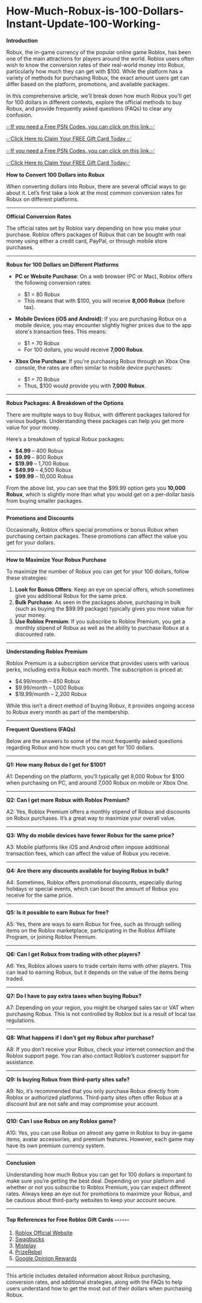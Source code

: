 # How-Much-Robux-is-100-Dollars-Instant-Update-100-Working-

**Introduction**

Robux, the in-game currency of the popular online game Roblox, has been one of the main attractions for players around the world. Roblox users often wish to know the conversion rates of their real-world money into Robux, particularly how much they can get with $100. While the platform has a variety of methods for purchasing Robux, the exact amount users get can differ based on the platform, promotions, and available packages.

In this comprehensive article, we’ll break down how much Robux you’ll get for 100 dollars in different contexts, explore the official methods to buy Robux, and provide frequently asked questions (FAQs) to clear any confusion.

[✅If you need a Free PSN Codes, you can click on this link.✅](https://dmfarid.com/roblox_gift_card/)

[✅Click Here to Claim Your FREE Gift Card Today ✅](https://dmfarid.com/roblox_gift_card/)

[✅If you need a Free PSN Codes, you can click on this link.✅](https://dmfarid.com/PSN-Gift-Cards/)

[✅Click Here to Claim Your FREE Gift Card Today✅](https://dmfarid.com/roblox_gift_card/)

**How to Convert 100 Dollars into Robux**

When converting dollars into Robux, there are several official ways to go about it. Let’s first take a look at the most common conversion rates for Robux on different platforms.

---

**Official Conversion Rates**

The official rates set by Roblox vary depending on how you make your purchase. Roblox offers packages of Robux that can be bought with real money using either a credit card, PayPal, or through mobile store purchases.

---

**Robux for 100 Dollars on Different Platforms**

- **PC or Website Purchase**: On a web browser (PC or Mac), Roblox offers the following conversion rates:
  - $1 = 80 Robux
  - This means that with $100, you will receive **8,000 Robux** (before tax).
  
- **Mobile Devices (iOS and Android)**: If you are purchasing Robux on a mobile device, you may encounter slightly higher prices due to the app store's transaction fees. This means:
  - $1 = 70 Robux
  - For 100 dollars, you would receive **7,000 Robux**.

- **Xbox One Purchase**: If you're purchasing Robux through an Xbox One console, the rates are often similar to mobile device purchases:
  - $1 = 70 Robux
  - Thus, $100 would provide you with **7,000 Robux**.

---

**Robux Packages: A Breakdown of the Options**

There are multiple ways to buy Robux, with different packages tailored for various budgets. Understanding these packages can help you get more value for your money.

Here’s a breakdown of typical Robux packages:

- **$4.99** – 400 Robux
- **$9.99** – 800 Robux
- **$19.99** – 1,700 Robux
- **$49.99** – 4,500 Robux
- **$99.99** – 10,000 Robux

From the above list, you can see that the $99.99 option gets you **10,000 Robux**, which is slightly more than what you would get on a per-dollar basis from buying smaller packages.

---

**Promotions and Discounts**

Occasionally, Roblox offers special promotions or bonus Robux when purchasing certain packages. These promotions can affect the value you get for your dollars.

---

**How to Maximize Your Robux Purchase**

To maximize the number of Robux you can get for your 100 dollars, follow these strategies:

1. **Look for Bonus Offers**: Keep an eye on special offers, which sometimes give you additional Robux for the same price.
2. **Bulk Purchase**: As seen in the packages above, purchasing in bulk (such as buying the $99.99 package) typically gives you more value for your money.
3. **Use Roblox Premium**: If you subscribe to Roblox Premium, you get a monthly stipend of Robux as well as the ability to purchase Robux at a discounted rate.

---

**Understanding Roblox Premium**

Roblox Premium is a subscription service that provides users with various perks, including extra Robux each month. The subscription is priced at:
- $4.99/month – 450 Robux
- $9.99/month – 1,000 Robux
- $19.99/month – 2,200 Robux

While this isn’t a direct method of buying Robux, it provides ongoing access to Robux every month as part of the membership.

---

**Frequent Questions (FAQs)**

Below are the answers to some of the most frequently asked questions regarding Robux and how much you can get for 100 dollars.

---

**Q1: How many Robux do I get for $100?**

A1: Depending on the platform, you’ll typically get 8,000 Robux for $100 when purchasing on PC, and around 7,000 Robux on mobile or Xbox One.

---

**Q2: Can I get more Robux with Roblox Premium?**

A2: Yes, Roblox Premium offers a monthly stipend of Robux and discounts on Robux purchases. It’s a great way to maximize your overall value.

---

**Q3: Why do mobile devices have fewer Robux for the same price?**

A3: Mobile platforms like iOS and Android often impose additional transaction fees, which can affect the value of Robux you receive.

---

**Q4: Are there any discounts available for buying Robux in bulk?**

A4: Sometimes, Roblox offers promotional discounts, especially during holidays or special events, which can boost the amount of Robux you receive for the same price.

---

**Q5: Is it possible to earn Robux for free?**

A5: Yes, there are ways to earn Robux for free, such as through selling items on the Roblox marketplace, participating in the Roblox Affiliate Program, or joining Roblox Premium.

---

**Q6: Can I get Robux from trading with other players?**

A6: Yes, Roblox allows users to trade certain items with other players. This can lead to earning Robux, but it depends on the value of the items being traded.

---

**Q7: Do I have to pay extra taxes when buying Robux?**

A7: Depending on your region, you might be charged sales tax or VAT when purchasing Robux. This is not controlled by Roblox but is a result of local tax regulations.

---

**Q8: What happens if I don’t get my Robux after purchase?**

A8: If you don’t receive your Robux, check your internet connection and the Roblox support page. You can also contact Roblox’s customer support for assistance.

---

**Q9: Is buying Robux from third-party sites safe?**

A9: No, it’s recommended that you only purchase Robux directly from Roblox or authorized platforms. Third-party sites often offer Robux at a discount but are not safe and may compromise your account.

---

**Q10: Can I use Robux on any Roblox game?**

A10: Yes, you can use Robux on almost any game in Roblox to buy in-game items, avatar accessories, and premium features. However, each game may have its own premium currency system.

---

**Conclusion**

Understanding how much Robux you can get for 100 dollars is important to make sure you’re getting the best deal. Depending on your platform and whether or not you subscribe to Roblox Premium, you can expect different rates. Always keep an eye out for promotions to maximize your Robux, and be cautious about third-party websites to keep your account secure.

---

#### Top References for Free Roblox Gift Cards ------

1. [Roblox Official Website](https://dmfarid.com/roblox_gift_card/)
2. [Swagbucks](https://dmfarid.com/roblox_gift_card/)
3. [Mistplay](https://dmfarid.com/roblox_gift_card/)
4. [PrizeRebel](https://dmfarid.com/roblox_gift_card/)
5. [Google Opinion Rewards](https://dmfarid.com/roblox_gift_card/)
--- 

This article includes detailed information about Robux purchasing, conversion rates, and additional strategies, along with the FAQs to help users understand how to get the most out of their dollars when purchasing Robux.
